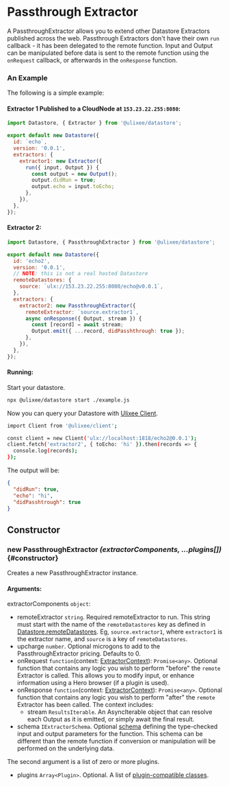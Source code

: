 # Passthrough Extractor

A PassthroughExtractor allows you to extend other Datastore Extractors published across the web. Passthrough Extractors don't have their own `run` callback - it has been delegated to the remote function. Input and Output can be manipulated before data is sent to the remote function using the `onRequest` callback, or afterwards in the `onResponse` function.

### An Example

The following is a simple example:

#### Extractor 1 Published to a CloudNode at `153.23.22.255:8080`:

```js
import Datastore, { Extractor } from '@ulixee/datastore';

export default new Datastore({
  id: `echo`,
  version: '0.0.1',
  extractors: {
    extractor1: new Extractor({
      run({ input, Output }) {
        const output = new Output();
        output.didRun = true;
        output.echo = input.toEcho;
      },
    }),
  },
});
```

#### Extractor 2:

```js
import Datastore, { PassthroughExtractor } from '@ulixee/datastore';

export default new Datastore({
  id: 'echo2',
  version: '0.0.1',
  // NOTE: this is not a real hosted Datastore
  remoteDatastores: {
    source: `ulx://153.23.22.255:8080/echo@v0.0.1`,
  },
  extractors: {
    extractor2: new PassthroughExtractor({
      remoteExtractor: `source.extractor1`,
      async onResponse({ Output, stream }) {
        const [record] = await stream;
        Output.emit({ ...record, didPasshthrough: true });
      },
    }),
  },
});
```

#### Running:

Start your datastore.
```bash
npx @ulixee/datastore start ./example.js
```

Now you can query your Datastore with [Ulixee Client](https://ulixee.org/docs/client).

```bash
import Client from '@ulixee/client';

const client = new Client('ulx://localhost:1818/echo2@0.0.1');
client.fetch('extractor2', { toEcho: 'hi' }).then(records => {
  console.log(records);
});
```


The output will be:

```json
{
  "didRun": true,
  "echo": "hi",
  "didPasshtrough": true
}
```

## Constructor

### new PassthroughExtractor _(extractorComponents, ...plugins[])_ {#constructor}

Creates a new PassthroughExtractor instance.

#### **Arguments**:

extractorComponents `object`:

- remoteExtractor `string`. Required remoteExtractor to run. This string must start with the name of the `remoteDatastores` key as defined in [Datastore.remoteDatastores](./datastore.md#remote-datastores). Eg, `source.extractor1`, where `extractor1` is the extractor name, and `source` is a key of `remoteDatastores`. 
- upcharge `number`. Optional microgons to add to the PassthroughExtractor pricing. Defaults to 0.
- onRequest `function`(context: [ExtractorContext](./extractor-context.md)): `Promise<any>`. Optional function that contains any logic you wish to perform "before" the `remote` Extractor is called. This allows you to modify input, or enhance information using a Hero browser (if a plugin is used).
- onResponse `function`(context: [ExtractorContext](./extractor-context.md)): `Promise<any>`. Optional function that contains any logic you wish to perform "after" the `remote` Extractor has been called. The context includes:
  - stream `ResultsIterable`. An AsyncIterable object that can resolve each Output as it is emitted, or simply await the final result.
- schema `IExtractorSchema`. Optional [schema](../advanced/extractor-schemas.md) defining the type-checked input and output parameters for the function. This schema can be different than the remote function if conversion or manipulation will be performed on the underlying data.

The second argument is a list of zero or more plugins.

- plugins `Array<Plugin>`. Optional. A list of [plugin-compatible classes](../advanced/plugins).
